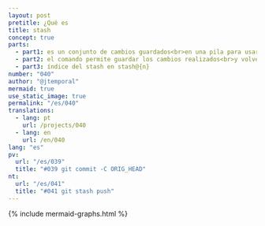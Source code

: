 ```yaml
---
layout: post
pretitle: ¿Qué es
title: stash
concept: true
parts:
  - part1: es un conjunto de cambios guardados<br>en una pila para usarse más tarde
  - part2: el comando permite guardar los cambios realizados<br>y volver a un estado limpio del directorio de trabajo
  - part3: índice del stash en stash@{n}
number: "040"
author: "@jtemporal"
mermaid: true
use_static_image: true
permalink: "/es/040"
translations:
  - lang: pt
    url: /projects/040
  - lang: en
    url: /en/040
lang: "es"
pv:
  url: "/es/039"
  title: "#039 git commit -C ORIG_HEAD"
nt:
  url: "/es/041"
  title: "#041 git stash push"
---
```

{% include mermaid-graphs.html %}
